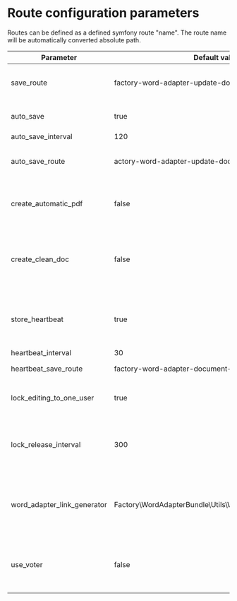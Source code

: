 # Route configuration parameters

Routes can be defined as a defined symfony route "name".
The route name will be automatically converted absolute path. 

| Parameter                   | Default value                                            | Parameters                                                                                                                                                                                                                                            |
|-----------------------------|----------------------------------------------------------|-------------------------------------------------------------------------------------------------------------------------------------------------------------------------------------------------------------------------------------------------------|
| save_route                  | factory-word-adapter-update-document                     | Default is  a bundle route. If you want to handle the save of document this is the Parameter you should edit                                                                                                                                          |
| auto_save                   | true                                                     | If set to true word adapter will trigger auto save at specified auto_save_interval                                                                                                                                                                    |
| auto_save_interval          | 120                                                      | Auto save interval in seconds                                                                                                                                                                                                                         |
| auto_save_route             | actory-word-adapter-update-document                      | Default is  a bundle route. If you want to handle the auto save of document this is the Parameter you should edit                                                                                                                                     |
| create_automatic_pdf        | false                                                    | If set to true word adapter will also send PDF file on each save and auto save to save route. The PDF will be stored as PDF asset property of main document asset by default                                                                          |
| create_clean_doc            | false                                                    | If set to true word adapter will also send Clean (with accepted all changes) file on each save and auto save to save route. The Clean fille will be stored as Clean asset property of main document asset by default                                  |
| store_heartbeat             | true                                                     | If set to true word adapter will send request at heartbeat_interval to heartbeat_save_route and it will be stored in WordAdapterEditingMode table which indicates that someone is editing the document                                                |
| heartbeat_interval          | 30                                                       | Interval is defaulted to 30 seconds                                                                                                                                                                                                                   |
| heartbeat_save_route        | factory-word-adapter-document-heartbeat                  | Route which will be called to store last heartbeat                                                                                                                                                                                                    |
| lock_editing_to_one_user    | true                                                     | Word adapter will trigger error if 2 persons are editing document at the same time if this parameter is set to true                                                                                                                                   |
| lock_release_interval       | 300                                                      | When the last heartbeat stops the system will wait for lock_release_interval to expire to set the document again as editable, it will remove the recorrs from WordAdapterEditingMode table                                                            |
| word_adapter_link_generator | Factory\WordAdapterBundle\Utils\WordAdapterLinkGenerator | Class that will be called to generate word adapter link generator class that is responsible for generating the links. The bundle injects router and kernel to constructor of the class and class needs to implement WordAdapterLinkGeneratorInterface |
| use_voter                   | false                                                    | If set to yes, word adapter bundle will call voters to check if the document can be saved. Check attribute is wordAdapterSaveDocument with asset                                                                                                      |
